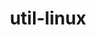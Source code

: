 ---
title: "util-linux"
layout: cache
categories: [package, develop]
meta: {"versions": ["2.40.2"], "compilers": ["gcc@=11.4.0"], "oss": ["ubuntu22.04"], "platforms": ["linux"], "targets": ["x86_64_v3"], "stacks": ["e4s", "root", "tutorial"], "num_specs": 10, "num_specs_by_stack": {"root": 10, "tutorial": 4, "e4s": 5}}
spec_details: [{"hash": "2yy2fqs5morbrz5wthmnxwvluue265ln", "compiler": "gcc@=11.4.0", "versions": ["2.40.2"], "os": "ubuntu22.04", "platform": "linux", "target": "x86_64_v3", "variants": ["~bash", "build_system=autotools", "patches=040a650"], "stacks": ["root", "tutorial"], "size": "-", "tarball": "https://binaries.spack.io/develop/build_cache/linux-ubuntu22.04-x86_64_v3/gcc-11.4.0/util-linux-2.40.2/linux-ubuntu22.04-x86_64_v3-gcc-11.4.0-util-linux-2.40.2-2yy2fqs5morbrz5wthmnxwvluue265ln.spack"}, {"hash": "45kgynscksrlal6nooa64kagstkluqkb", "compiler": "gcc@=11.4.0", "versions": ["2.40.2"], "os": "ubuntu22.04", "platform": "linux", "target": "x86_64_v3", "variants": ["~bash", "build_system=autotools", "patches=040a650"], "stacks": ["root"], "size": "-", "tarball": "https://binaries.spack.io/develop/build_cache/linux-ubuntu22.04-x86_64_v3/gcc-11.4.0/util-linux-2.40.2/linux-ubuntu22.04-x86_64_v3-gcc-11.4.0-util-linux-2.40.2-45kgynscksrlal6nooa64kagstkluqkb.spack"}, {"hash": "ia4i5i6foblhpfivajfj2qxvqwyxwh4k", "compiler": "gcc@=11.4.0", "versions": ["2.40.2"], "os": "ubuntu22.04", "platform": "linux", "target": "x86_64_v3", "variants": ["~bash", "build_system=autotools", "patches=040a650"], "stacks": ["root", "tutorial"], "size": "-", "tarball": "https://binaries.spack.io/develop/build_cache/linux-ubuntu22.04-x86_64_v3/gcc-11.4.0/util-linux-2.40.2/linux-ubuntu22.04-x86_64_v3-gcc-11.4.0-util-linux-2.40.2-ia4i5i6foblhpfivajfj2qxvqwyxwh4k.spack"}, {"hash": "vf7evptzi766ija2ed3fjbl7mzoqfjrm", "compiler": "gcc@=11.4.0", "versions": ["2.40.2"], "os": "ubuntu22.04", "platform": "linux", "target": "x86_64_v3", "variants": ["~bash", "build_system=autotools", "patches=040a650"], "stacks": ["root", "tutorial"], "size": "-", "tarball": "https://binaries.spack.io/develop/build_cache/linux-ubuntu22.04-x86_64_v3/gcc-11.4.0/util-linux-2.40.2/linux-ubuntu22.04-x86_64_v3-gcc-11.4.0-util-linux-2.40.2-vf7evptzi766ija2ed3fjbl7mzoqfjrm.spack"}, {"hash": "jquzmpmvb36iw2curetrp3xyo5ejmdlf", "compiler": "gcc@=11.4.0", "versions": ["2.40.2"], "os": "ubuntu22.04", "platform": "linux", "target": "x86_64_v3", "variants": ["~bash", "build_system=autotools", "patches=040a650"], "stacks": ["root", "tutorial"], "size": "-", "tarball": "https://binaries.spack.io/develop/build_cache/linux-ubuntu22.04-x86_64_v3/gcc-11.4.0/util-linux-2.40.2/linux-ubuntu22.04-x86_64_v3-gcc-11.4.0-util-linux-2.40.2-jquzmpmvb36iw2curetrp3xyo5ejmdlf.spack"}, {"hash": "7wy4kph3pnynbpsjcuhcrsrber73fx3v", "compiler": "gcc@=11.4.0", "versions": ["2.40.2"], "os": "ubuntu22.04", "platform": "linux", "target": "x86_64_v3", "variants": ["~bash", "build_system=autotools", "patches=040a650"], "stacks": ["root", "e4s"], "size": "-", "tarball": "https://binaries.spack.io/develop/build_cache/linux-ubuntu22.04-x86_64_v3/gcc-11.4.0/util-linux-2.40.2/linux-ubuntu22.04-x86_64_v3-gcc-11.4.0-util-linux-2.40.2-7wy4kph3pnynbpsjcuhcrsrber73fx3v.spack"}, {"hash": "5tqxti3qo6wx6sfdodkqj2csn7lajknm", "compiler": "gcc@=11.4.0", "versions": ["2.40.2"], "os": "ubuntu22.04", "platform": "linux", "target": "x86_64_v3", "variants": ["~bash", "build_system=autotools", "patches=040a650"], "stacks": ["root", "e4s"], "size": "-", "tarball": "https://binaries.spack.io/develop/build_cache/linux-ubuntu22.04-x86_64_v3/gcc-11.4.0/util-linux-2.40.2/linux-ubuntu22.04-x86_64_v3-gcc-11.4.0-util-linux-2.40.2-5tqxti3qo6wx6sfdodkqj2csn7lajknm.spack"}, {"hash": "unfyydljudgpcykt6yshuy3ray344zec", "compiler": "gcc@=11.4.0", "versions": ["2.40.2"], "os": "ubuntu22.04", "platform": "linux", "target": "x86_64_v3", "variants": ["~bash", "build_system=autotools", "patches=040a650"], "stacks": ["root", "e4s"], "size": "-", "tarball": "https://binaries.spack.io/develop/build_cache/linux-ubuntu22.04-x86_64_v3/gcc-11.4.0/util-linux-2.40.2/linux-ubuntu22.04-x86_64_v3-gcc-11.4.0-util-linux-2.40.2-unfyydljudgpcykt6yshuy3ray344zec.spack"}, {"hash": "uirtu4fbwfkgkbcl4uuxjkol72ez237i", "compiler": "gcc@=11.4.0", "versions": ["2.40.2"], "os": "ubuntu22.04", "platform": "linux", "target": "x86_64_v3", "variants": ["~bash", "build_system=autotools", "patches=040a650"], "stacks": ["root", "e4s"], "size": "-", "tarball": "https://binaries.spack.io/develop/build_cache/linux-ubuntu22.04-x86_64_v3/gcc-11.4.0/util-linux-2.40.2/linux-ubuntu22.04-x86_64_v3-gcc-11.4.0-util-linux-2.40.2-uirtu4fbwfkgkbcl4uuxjkol72ez237i.spack"}, {"hash": "5pvosb4n4aowlrlvltwcvmrazv3irn6z", "compiler": "gcc@=11.4.0", "versions": ["2.40.2"], "os": "ubuntu22.04", "platform": "linux", "target": "x86_64_v3", "variants": ["~bash", "build_system=autotools", "patches=040a650"], "stacks": ["root", "e4s"], "size": "-", "tarball": "https://binaries.spack.io/develop/build_cache/linux-ubuntu22.04-x86_64_v3/gcc-11.4.0/util-linux-2.40.2/linux-ubuntu22.04-x86_64_v3-gcc-11.4.0-util-linux-2.40.2-5pvosb4n4aowlrlvltwcvmrazv3irn6z.spack"}]
---